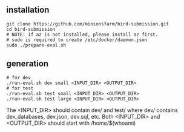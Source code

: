 ## installation
```
git clone https://github.com/minionsfarm/bird-submission.git
cd bird-submission
# NOTE: If az is not installed, please install az first.
# sudo is required to create /etc/docker/daemon.json
sudo ./prepare-eval.sh
```

## generation
```
# for dev
./run-eval.sh dev small <INPUT_DIR> <OUTPUT_DIR>
# for test
./run-eval.sh test small <INPUT_DIR> <OUTPUT_DIR>
./run-eval.sh test large <INPUT_DIR> <OUTPUT_DIR>
```
The <INPUT_DIR> should contain dev/ and test/ where dev/ contains dev_databases, dev.json, dev.sql, etc.
Both <INPUT_DIR> and <OUTPUT_DIR> should start with /home/$(whoami)
